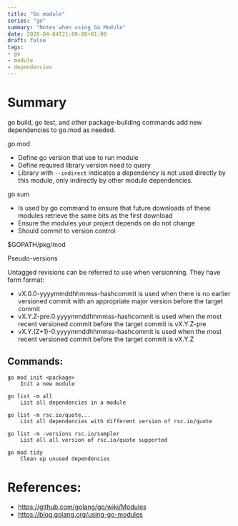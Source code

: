 ```yaml
---
title: "Go module"
series: "go"
summary: "Notes when using Go Module"
date: 2020-04-04T21:00:00+01:00
draft: false
tags:
- go
- module
- dependencies 
---
```


# Summary

go build, go test, and other package-building commands add new dependencies to go.mod as needed.

go.mod

 - Define go version that use to run module
 - Define required library version need to query
 - Library with `--indirect` indicates a dependency is not used directly by this module, only indirectly by other module dependencies.

go.sum

 - Is used by go command to ensure that future downloads of these modules retrieve the same bits as the first download
 - Ensure the modules your project depends on do not change
 - Should commit to version control

$GOPATH/pkg/mod

Pseudo-versions
	
Untagged revisions can be referred to use when versionning. They have form format:

 - vX.0.0-yyyymmddhhmmss-hashcommit is used when there is no earlier versioned commit with an appropriate major version before the target commit
 - vX.Y.Z-pre.0.yyyymmddhhmmss-hashcommit is used when the most recent versioned commit before the target commit is vX.Y.Z-pre
 - vX.Y.(Z+1)-0.yyyymmddhhmmss-hashcommit is used when the most recent versioned commit before the target commit is vX.Y.Z

## Commands:

	go mod init <package>
		Init a new module

	go list -m all
		List all dependencies in a module

	go list -m rsc.io/quote...
		List all dependencies with different version of rsc.io/quote

	go list -m -versions rsc.io/sampler
		List all all version of rsc.io/quote supported

	go mod tidy
		Clean up unused dependencies

# References:

 - https://github.com/golang/go/wiki/Modules
 - https://blog.golang.org/using-go-modules